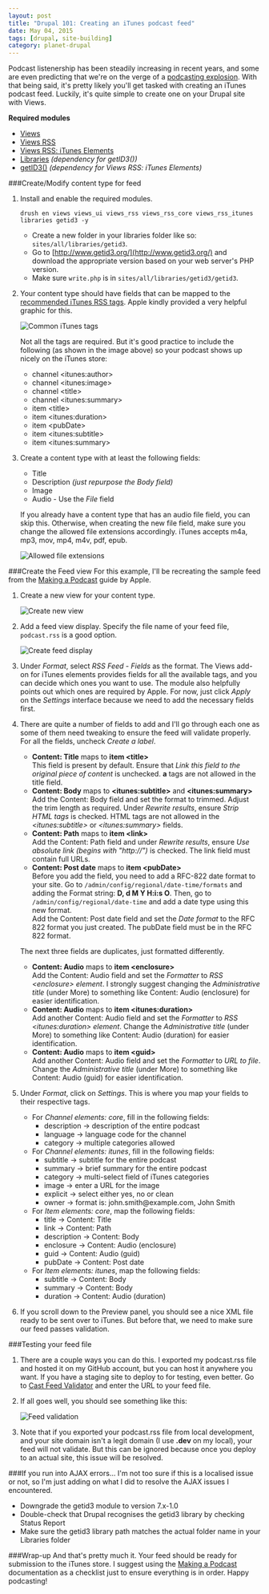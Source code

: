 ```yaml
---
layout: post
title: "Drupal 101: Creating an iTunes podcast feed"
date: May 04, 2015
tags: [drupal, site-building]
category: planet-drupal
---
```

Podcast listenership has been steadily increasing in recent years, and some are even predicting that we're on the verge of a [podcasting explosion](http://contently.com/strategist/2014/10/21/4-predictions-from-top-media-minds/). With that being said, it's pretty likely you'll get tasked with creating an iTunes podcast feed. Luckily, it's quite simple to create one on your Drupal site with Views.

<p class="no-margin"><strong>Required modules</strong></p>
<ul>
<li class="no-margin"><a href="https://www.drupal.org/project/views">Views</a></li>
<li class="no-margin"><a href="https://www.drupal.org/project/views_rss">Views RSS</a></li>
<li class="no-margin"><a href="https://www.drupal.org/project/views_rss_itunes">Views RSS: iTunes Elements</a></li>
<li class="no-margin"><a href="https://www.drupal.org/project/libraries">Libraries</a><em> (dependency for getID3())</em></li>
<li><a href="https://www.drupal.org/project/getid3">getID3()</a><em> (dependency for Views RSS: iTunes Elements)</em></li>
</ul>

###Create/Modify content type for feed
1. Install and enable the required modules.
    <pre><code class="language-bash">drush en views views_ui views_rss views_rss_core views_rss_itunes libraries getid3 -y</code></pre>
    - Create a new folder in your libraries folder like so: <code class="language-bash">sites/all/libraries/getid3</code>.
    - Go to [http://www.getid3.org/](http://www.getid3.org/) and download the appropriate version based on your web server's PHP version.
    - Make sure <code class="language-bash">write.php</code> is in <code class="language-bash">sites/all/libraries/getid3/getid3</code>.
2. Your content type should have fields that can be mapped to the [recommended iTunes RSS tags](https://www.apple.com/sg/itunes/podcasts/specs.html#rss). Apple kindly provided a very helpful graphic for this.

    <img src="https://www.apple.com/sg/itunes/podcasts/images/itunes-podcast-display.jpg" alt="Common iTunes tags">

    <p class="no-margin">Not all the tags are required. But it's good practice to include the following (as shown in the image above) so your podcast shows up nicely on the iTunes store:</p>
    <ul>
    <li class="no-margin">channel &lt;itunes:author&gt;</li>
    <li class="no-margin">channel &lt;itunes:image&gt;</li>
    <li class="no-margin">channel &lt;title&gt;</li>
    <li class="no-margin">channel &lt;itunes:summary&gt;</li>
    <li class="no-margin">item &lt;title&gt;</li>
    <li class="no-margin">item &lt;itunes:duration&gt;</li>
    <li class="no-margin">item &lt;pubDate&gt;</li>
    <li class="no-margin">item &lt;itunes:subtitle&gt;</li>
    <li class="no-margin">item &lt;itunes:summary&gt;</li>
    </ul>

3. <p class="no-margin">Create a content type with at least the following fields:</p>
    <ul>
    <li class="no-margin">Title</li>
    <li class="no-margin">Description <em>(just repurpose the Body field)</em></li>
    <li class="no-margin">Image</li>
    <li>Audio - Use the <em>File</em> field</li>
    </ul>

    If you already have a content type that has an audio file field, you can skip this. Otherwise, when creating the new file field, make sure you change the allowed file extensions accordingly. iTunes accepts m4a, mp3, mov, mp4, m4v, pdf, epub.

    <img src="{{ site.url }}/images/posts/itunes/file-types.jpg" alt="Allowed file extensions"/>

###Create the Feed view
For this example, I'll be recreating the sample feed from the [Making a Podcast](https://www.apple.com/sg/itunes/podcasts/specs.html) guide by Apple.

1. Create a new view for your content type.
 
    <img src="{{ site.url }}/images/posts/itunes/new-view.jpg" alt="Create new view"/>
2. Add a feed view display. Specify the file name of your feed file, <code class="language-bash">podcast.rss</code> is a good option.

    <img src="{{ site.url }}/images/posts/itunes/feed-display.jpg" alt="Create feed display"/>
3. Under *Format*, select *RSS Feed - Fields* as the format. The Views add-on for iTunes elements provides fields for all the available tags, and you can decide which ones you want to use. The module also helpfully points out which ones are required by Apple. For now, just click *Apply* on the *Settings* interface because we need to add the necessary fields first.
4. There are quite a number of fields to add and I'll go through each one as some of them need tweaking to ensure the feed will validate properly. For all the fields, uncheck *Create a label*.
    - **Content: Title** maps to **item &lt;title&gt;**  
    This field is present by default. Ensure that *Link this field to the original piece of content* is unchecked. **a** tags are not allowed in the title field.
    - **Content: Body** maps to **&lt;itunes:subtitle&gt;** and **&lt;itunes:summary&gt;**  
    Add the Content: Body field and set the format to trimmed. Adjust the trim length as required. Under *Rewrite results*, ensure *Strip HTML tags* is checked. HTML tags are not allowed in the *&lt;itunes:subtitle&gt;* or *&lt;itunes:summary&gt;* fields.
    - **Content: Path** maps to **item &lt;link&gt;**  
    Add the Content: Path field and under *Rewrite results*, ensure *Use absolute link (begins with "http://")* is checked. The link field must contain full URLs.
    - **Content: Post date** maps to **item &lt;pubDate&gt;**  
    Before you add the field, you need to add a RFC-822 date format to your site. Go to <code class="language-bash">/admin/config/regional/date-time/formats</code> and adding the Format string: **D, d M Y H:i:s O**. Then, go to <code class="language-bash">/admin/config/regional/date-time</code> and add a date type using this new format.  
    Add the Content: Post date field and set the *Date format* to the RFC 822 format you just created. The pubDate field must be in the RFC 822 format.

    <p class="no-margin">The next three fields are duplicates, just formatted differently.</p>

    - **Content: Audio** maps to **item &lt;enclosure&gt;**  
    Add the Content: Audio field and set the *Formatter* to *RSS &lt;enclosure&gt; element*. I strongly suggest changing the *Administrative title* (under More) to something like Content: Audio (enclosure) for easier identification.
    - **Content: Audio** maps to **item &lt;itunes:duration&gt;**  
    Add another Content: Audio field and set the *Formatter* to *RSS &lt;itunes:duration&gt; element*. Change the *Administrative title* (under More) to something like Content: Audio (duration) for easier identification.
    - **Content: Audio** maps to **item &lt;guid&gt;**  
    Add another Content: Audio field and set the *Formatter* to *URL to file*. Change the *Administrative title* (under More) to something like Content: Audio (guid) for easier identification.
5. Under *Format*, click on *Settings*. This is where you map your fields to their respective tags.

    - For *Channel elements: core*, fill in the following fields:
        <ul>
        <li class="no-margin">description -> description of the entire podcast</li>
        <li class="no-margin">language -> language code for the channel</li>
        <li class="no-margin">category -> multiple categories allowed</li>
        </ul>
    - For *Channel elements: itunes*, fill in the following fields:
        <ul>
        <li class="no-margin">subtitle -> subtitle for the entire podcast</li>
        <li class="no-margin">summary -> brief summary for the entire podcast</li>
        <li class="no-margin">category -> multi-select field of iTunes categories</li>
        <li class="no-margin">image -> enter a URL for the image</li>
        <li class="no-margin">explicit -> select either yes, no or clean</li>
        <li class="no-margin">owner -> format is: john.smith@example.com, John Smith</li>
        </ul>
    - For *Item elements: core*, map the following fields:
        <ul>
        <li class="no-margin">title -> Content: Title</li>
        <li class="no-margin">link -> Content: Path</li>
        <li class="no-margin">description -> Content: Body</li>
        <li class="no-margin">enclosure -> Content: Audio (enclosure)</li>
        <li class="no-margin">guid -> Content: Audio (guid)</li>
        <li class="no-margin">pubDate -> Content: Post date</li>
        </ul>
    - For *Item elements: itunes*, map the following fields:
        <ul>
        <li class="no-margin">subtitle -> Content: Body</li>
        <li class="no-margin">summary -> Content: Body</li>
        <li class="no-margin">duration -> Content: Audio (duration)</li>
        </ul>
6. If you scroll down to the Preview panel, you should see a nice XML file ready to be sent over to iTunes. But before that, we need to make sure our feed passes validation.

###Testing your feed file
1. There are a couple ways you can do this. I exported my podcast.rss file and hosted it on my GitHub account, but you can host it anywhere you want. If you have a staging site to deploy to for testing, even better. Go to [Cast Feed Validator](http://castfeedvalidator.com/) and enter the URL to your feed file.
2. If all goes well, you should see something like this:

    <img src="{{ site.url }}/images/posts/itunes/validation.jpg" alt="Feed validation"/>
3. Note that if you exported your podcast.rss file from local development, and your site domain isn't a legit domain (I use **.dev** on my local), your feed will not validate. But this can be ignored because once you deploy to an actual site, this issue will be resolved.

###If you run into AJAX errors...
I'm not too sure if this is a localised issue or not, so I'm just adding on what I did to resolve the AJAX issues I encountered.

- Downgrade the getid3 module to version 7.x-1.0
- Double-check that Drupal recognises the getid3 library by checking Status Report
- Make sure the getid3 library path matches the actual folder name in your Libraries folder

###Wrap-up
And that's pretty much it. Your feed should be ready for submission to the iTunes store. I suggest using the [Making a Podcast](https://www.apple.com/sg/itunes/podcasts/specs.html) documentation as a checklist just to ensure everything is in order. Happy podcasting!

